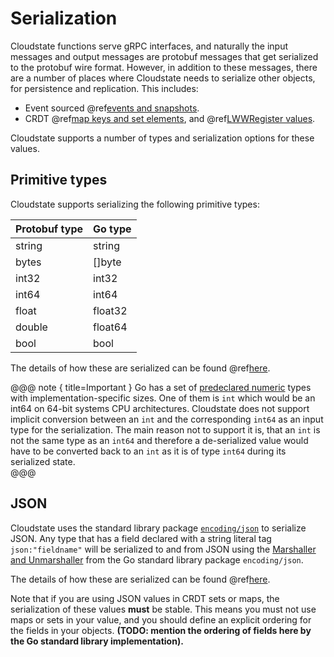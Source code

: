 # Serialization

Cloudstate functions serve gRPC interfaces, and naturally the input messages and output messages are protobuf messages that get serialized to the protobuf wire format. However, in addition to these messages, there are a number of places where Cloudstate needs to serialize other objects, for persistence and replication. This includes:

* Event sourced @ref[events and snapshots](eventsourced.md#persistence-types-and-serialization).
* CRDT @ref[map keys and set elements](crdt.md), and @ref[LWWRegister values](crdt.md).

Cloudstate supports a number of types and serialization options for these values.

## Primitive types

Cloudstate supports serializing the following primitive types:

| Protobuf type | Go type     |
|---------------|-------------|
| string        | string      |
| bytes         | []byte      |
| int32         | int32       |
| int64         | int64       |
| float         | float32     |
| double        | float64     |
| bool          | bool        |

The details of how these are serialized can be found @ref[here](../../../developer/language-support/serialization.md#primitive-values).

@@@ note { title=Important }
Go has a set of [predeclared numeric](https://golang.org/ref/spec#Numeric_types) types with implementation-specific sizes. One of them is `int` which would be an int64 on 64-bit systems CPU architectures. Cloudstate does not support implicit conversion between an `int` and the corresponding `int64` as an input type for the serialization. The main reason not to support it is, that an `int` is not the same type as an `int64` and therefore a de-serialized value would have to be converted back to an `int` as it is of type `int64` during its serialized state.    
@@@

## JSON

Cloudstate uses the standard library package [`encoding/json`](https://golang.org/pkg/encoding/json/) to serialize JSON. Any type that has a field declared with a string literal tag ``json:"fieldname"`` will be serialized to and from JSON using the [Marshaller and Unmarshaller](https://golang.org/pkg/encoding/json/#Marshal) from the Go standard library package `encoding/json`.

The details of how these are serialized can be found @ref[here](../../../developer/language-support/serialization.md#json-values).

Note that if you are using JSON values in CRDT sets or maps, the serialization of these values **must** be stable. This means you must not use maps or sets in your value, and you should define an explicit ordering for the fields in your objects.
**(TODO: mention the ordering of fields here by the Go standard library implementation).**
